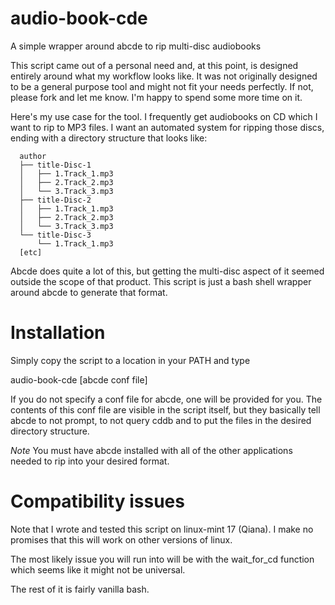 audio-book-cde
==============

A simple wrapper around abcde to rip multi-disc audiobooks

This script came out of a personal need and, at this point, is designed entirely
around what my workflow looks like.  It was not originally designed to be a
general purpose tool and might not fit your needs perfectly.  If not, please
fork and let me know.  I'm happy to spend some more time on it.

Here's my use case for the tool.  I frequently get audiobooks on CD which I want
to rip to MP3 files.  I want an automated system for ripping those discs, ending
with a directory structure that looks like:

      author
      ├── title-Disc-1
      │   ├── 1.Track_1.mp3
      │   ├── 2.Track_2.mp3
      │   └── 3.Track_3.mp3
      ├── title-Disc-2
      │   ├── 1.Track_1.mp3
      │   ├── 2.Track_2.mp3
      │   └── 3.Track_3.mp3
      └── title-Disc-3
          └── 1.Track_1.mp3
      [etc]

Abcde does quite a lot of this, but getting the multi-disc aspect of it seemed
outside the scope of that product.  This script is just a bash shell wrapper
around abcde to generate that format.

Installation
============
Simply copy the script to a location in your PATH and type

   audio-book-cde <author> <book-title> <number-of-discs> [abcde conf file]

If you do not specify a conf file for abcde, one will be provided for you.  The
contents of this conf file are visible in the script itself, but they basically
tell abcde to not prompt, to not query cddb and to put the files in the desired
directory structure.

*Note* You must have abcde installed with all of the other applications needed
to rip into your desired format.

Compatibility issues
=====================
Note that I wrote and tested this script on linux-mint 17 (Qiana).  I make no
promises that this will work on other versions of linux.

The most likely issue you will run into will be with the wait_for_cd function
which seems like it might not be universal.

The rest of it is fairly vanilla bash.
